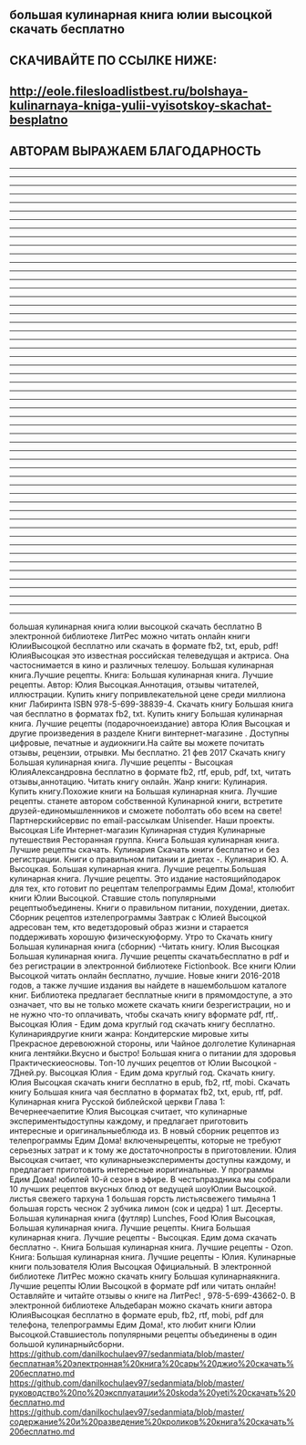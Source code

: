 большая кулинарная книга юлии высоцкой скачать бесплатно
--------------------------------------------------
СКАЧИВАЙТЕ ПО ССЫЛКЕ НИЖЕ:
--------------------------------------------------
http://eole.filesloadlistbest.ru/bolshaya-kulinarnaya-kniga-yulii-vyisotskoy-skachat-besplatno
--------------------------------------------------
АВТОРАМ ВЫРАЖАЕМ БЛАГОДАРНОСТЬ
--------------------------------------------------
--------------------------------------------------
--------------------------------------------------
--------------------------------------------------
--------------------------------------------------
--------------------------------------------------
--------------------------------------------------
--------------------------------------------------
--------------------------------------------------
--------------------------------------------------
--------------------------------------------------
--------------------------------------------------
--------------------------------------------------
--------------------------------------------------
--------------------------------------------------
--------------------------------------------------
--------------------------------------------------
--------------------------------------------------
--------------------------------------------------
--------------------------------------------------
--------------------------------------------------
--------------------------------------------------
--------------------------------------------------
--------------------------------------------------
--------------------------------------------------
--------------------------------------------------
--------------------------------------------------
--------------------------------------------------
--------------------------------------------------
--------------------------------------------------
--------------------------------------------------
--------------------------------------------------
--------------------------------------------------
--------------------------------------------------
--------------------------------------------------
--------------------------------------------------
--------------------------------------------------
--------------------------------------------------
--------------------------------------------------
--------------------------------------------------
--------------------------------------------------
--------------------------------------------------
--------------------------------------------------
--------------------------------------------------
--------------------------------------------------
--------------------------------------------------
--------------------------------------------------
--------------------------------------------------
--------------------------------------------------
--------------------------------------------------
--------------------------------------------------
--------------------------------------------------
--------------------------------------------------
--------------------------------------------------
большая кулинарная книга юлии высоцкой скачать бесплатно В электронной библиотеке ЛитРес можно читать онлайн книги ЮлииВысоцкой бесплатно или скачать в формате fb2, txt, epub, pdf!  ЮлияВысоцкая  это известная российская телеведущая и актриса. Она частоснимается в кино и различных телешоу.  Большая кулинарная книга.Лучшие рецепты. Книга: Большая кулинарная книга. Лучшие рецепты. Автор: Юлия Высоцкая.Аннотация, отзывы читателей, иллюстрации. Купить книгу попривлекательной цене среди миллиона книг Лабиринта  ISBN 978-5-699-38839-4. Скачать книгу Большая книга чая бесплатно в форматах fb2, txt. Купить книгу Большая кулинарная книга. Лучшие рецепты (подарочноеиздание) автора Юлия Высоцкая и другие произведения в разделе Книги винтернет-магазине . Доступны цифровые, печатные и аудиокниги.На сайте вы можете почитать отзывы, рецензии, отрывки. Мы бесплатно. 21 фев 2017  Скачать книгу Большая кулинарная книга. Лучшие рецепты - Высоцкая ЮлияАлександровна бесплатно в формате fb2, rtf, epub, pdf, txt, читать отзывы,аннотацию. Читать книгу онлайн. Жанр книги: Кулинария. Купить книгу.Похожие книги на Большая кулинарная книга. Лучшие рецепты. станете автором собственной Кулинарной книги, встретите друзей-единомышленников и сможете поболтать обо всем на свете! Партнерскийсервис по email-рассылкам  Unisender. Наши проекты. Высоцкая Life Интернет-магазин  Кулинарная студия  Кулинарные путешествия Ресторанная группа. Книга Большая кулинарная книга. Лучшие рецепты скачать. Кулинария  Скачать книги бесплатно и без регистрации. Книги о правильном питании и диетах -. Кулинария  Ю. А. Высоцкая. Большая кулинарная книга. Лучшие рецепты.Большая кулинарная книга. Лучшие рецепты. Это издание  настоящийподарок для тех, кто готовит по рецептам телепрограммы Едим Дома!, ктолюбит книги Юлии Высоцкой. Ставшие столь популярными рецептыобъединены. Книги о правильном питании, похудении, диетах.  Cборник рецептов изтелепрограммы Завтрак с Юлией Высоцкой адресован тем, кто ведетздоровый образ жизни и старается поддерживать хорошую физическуюформу. Утро  то  Скачать книгу Большая кулинарная книга (сборник) -Читать книгу.
Юлия Высоцкая Большая кулинарная книга. Лучшие рецепты скачатьбесплатно в pdf и без регистрации в электронной библиотеке Fictionbook. Все книги Юлии Высоцкой читать онлайн бесплатно, лучшие. Новые книги 2016-2018 годов, а также лучшие издания вы найдете в нашембольшом каталоге книг. Библиотека предлагает бесплатные книги в прямомдоступе, а это означает, что вы не только можете скачать книги безрегистрации, но и не нужно что-то оплачивать, чтобы скачать книгу вформате pdf, rtf,. Высоцкая Юлия - Едим дома круглый год скачать книгу бесплатно. Кулинариядругие книги жанра: Кондитерские мировые хиты  Прекрасное деревоюжной стороны, или Чайное долголетие  Кулинарная книга лентяйки.Вкусно и быстро! Большая книга о питании для здоровья  Практическиеосновы. Топ-10 лучших рецептов от Юлии Высоцкой - 7Дней.ру. Высоцкая Юлия - Едим дома круглый год. Скачать книгу. Юлия Высоцкая  скачать книги бесплатно в epub, fb2, rtf, mobi. Скачать книгу Большая книга чая бесплатно в форматах fb2, txt, epub, rtf, pdf. Кулинарная книга Русской библейской церкви Глава 1: Вечернеечаепитие  Юлия Высоцкая считает, что кулинарные экспериментыдоступны каждому, и предлагает приготовить интересные и оригинальныеблюда из. В новый сборник рецептов из телепрограммы Едим Дома! включенырецепты, которые не требуют серьезных затрат и к тому же достаточнопросты в приготовлении. Юлия Высоцкая считает, что кулинарныеэксперименты доступны каждому, и предлагает приготовить интересные иоригинальные. У программы Едим Дома! юбилей  10-й сезон в эфире. В честьпраздника мы собрали 10 лучших рецептов вкусных блюд от ведущей шоуЮлии Высоцкой.  листья свежего тархуна  1 большая горсть листьясвежего тимьяна  1 большая горсть чеснок  2 зубчика лимон (сок и цедра)  1 шт. Десерты. Большая кулинарная книга (футляр)  Lunches, Food
Юлия Высоцкая, Большая кулинарная книга. Лучшие рецепты. Книга Большая кулинарная книга. Лучшие рецепты - Высоцкая. Едим дома скачать бесплатно -. Книга Большая кулинарная книга. Лучшие рецепты  - Ozon. Книга: Большая кулинарная книга. Лучшие рецепты - Юлия. Кулинарные книги пользователя Юлия Высоцкая  Официальный. В электронной библиотеке ЛитРес можно скачать книгу Большая кулинарнаякнига. Лучшие рецепты Юлии Высоцкой в формате pdf или читать онлaйн!Оставляйте и читайте отзывы о книге на ЛитРес! , 978-5-699-43662-0. В электронной библиотеке Альдебаран можно скачать книги автора ЮлияВысоцкая бесплатно в формате epub, fb2, rtf, mobi, pdf для телефона, телепрограммы Едим Дома!, кто любит книги Юлии Высоцкой.Ставшиестоль популярными рецепты объединены в один большой кулинарныйсборни.
https://github.com/danilkochulaev97/sedanmiata/blob/master/бесплатная%20электронная%20книга%20сары%20джио%20скачать%20бесплатно.md
https://github.com/danilkochulaev97/sedanmiata/blob/master/руководство%20по%20эксплуатации%20skoda%20yeti%20скачать%20бесплатно.md
https://github.com/danilkochulaev97/sedanmiata/blob/master/содержание%20и%20разведение%20кроликов%20книга%20скачать%20бесплатно.md